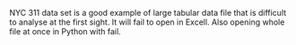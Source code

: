 NYC 311 data set is a good example of large tabular data file that is difficult to analyse at the first sight.
It will fail to open in Excell. Also opening whole file at once in Python with fail.
